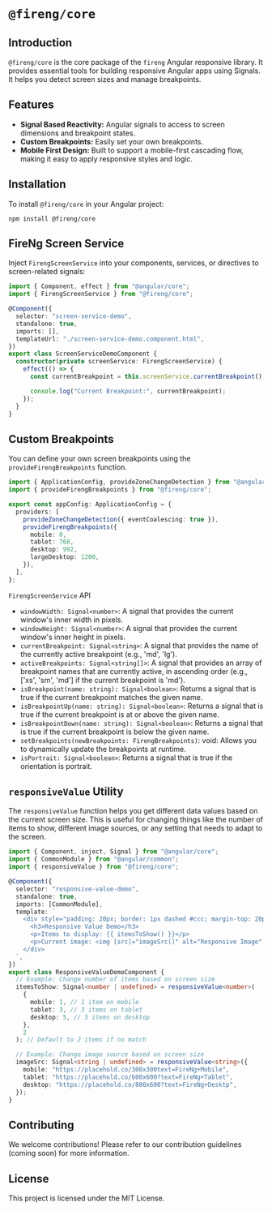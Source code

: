 # `@fireng/core`

## Introduction

`@fireng/core` is the core package of the `fireng` Angular responsive library. It provides essential tools for building responsive Angular apps using Signals. It helps you detect screen sizes and manage breakpoints.

## Features

- **Signal Based Reactivity:** Angular signals to access to screen dimensions and breakpoint states.
- **Custom Breakpoints:** Easily set your own breakpoints.
- **Mobile First Design:** Built to support a mobile-first cascading flow, making it easy to apply responsive styles and logic.

## Installation

To install `@fireng/core` in your Angular project:

```
npm install @fireng/core
```

## FireNg Screen Service

Inject `FirengScreenService` into your components, services, or directives to screen-related signals:

```typescript
import { Component, effect } from "@angular/core";
import { FirengScreenService } from "@fireng/core";

@Component({
  selector: "screen-service-demo",
  standalone: true,
  imports: [],
  templateUrl: "./screen-service-demo.component.html",
})
export class ScreenServiceDemoComponent {
  constructor(private screenService: FirengScreenService) {
    effect(() => {
      const currentBreakpoint = this.screenService.currentBreakpoint();

      console.log("Current Breakpoint:", currentBreakpoint);
    });
  }
}
```

## Custom Breakpoints

You can define your own screen breakpoints using the `provideFirengBreakpoints` function.

```typescript
import { ApplicationConfig, provideZoneChangeDetection } from "@angular/core";
import { provideFirengBreakpoints } from "@fireng/core";

export const appConfig: ApplicationConfig = {
  providers: [
    provideZoneChangeDetection({ eventCoalescing: true }),
    provideFirengBreakpoints({
      mobile: 0,
      tablet: 768,
      desktop: 992,
      largeDesktop: 1200,
    }),
  ],
};
```

`FirengScreenService` API

- `windowWidth: Signal<number>`: A signal that provides the current window's inner width in pixels.
- `windowHeight: Signal<number>`: A signal that provides the current window's inner height in pixels.
- `currentBreakpoint: Signal<string>`: A signal that provides the name of the currently active breakpoint (e.g., 'md', 'lg').
- `activeBreakpoints: Signal<string[]>`: A signal that provides an array of breakpoint names that are currently active, in ascending order (e.g., ['xs', 'sm', 'md'] if the current breakpoint is 'md').
- `isBreakpoint(name: string): Signal<boolean>`: Returns a signal that is true if the current breakpoint matches the given name.
- `isBreakpointUp(name: string): Signal<boolean>`: Returns a signal that is true if the current breakpoint is at or above the given name.
- `isBreakpointDown(name: string): Signal<boolean>`: Returns a signal that is true if the current breakpoint is below the given name.
- `setBreakpoints(newBreakpoints: FirengBreakpoints)`: void: Allows you to dynamically update the breakpoints at runtime.
- `isPortrait: Signal<boolean>`: Returns a signal that is true if the orientation is portrait.

## `responsiveValue` Utility

The `responsiveValue` function helps you get different data values based on the current screen size. This is useful for changing things like the number of items to show, different image sources, or any setting that needs to adapt to the screen.

```typescript
import { Component, inject, Signal } from "@angular/core";
import { CommonModule } from "@angular/common";
import { responsiveValue } from "@fireng/core";

@Component({
  selector: "responsive-value-demo",
  standalone: true,
  imports: [CommonModule],
  template: `
    <div style="padding: 20px; border: 1px dashed #ccc; margin-top: 20px;">
      <h3>Responsive Value Demo</h3>
      <p>Items to display: {{ itemsToShow() }}</p>
      <p>Current image: <img [src]="imageSrc()" alt="Responsive Image" style="max-width: 100%; height: auto;" /></p>
    </div>
  `,
})
export class ResponsiveValueDemoComponent {
  // Example: Change number of items based on screen size
  itemsToShow: Signal<number | undefined> = responsiveValue<number>(
    {
      mobile: 1, // 1 item on mobile
      tablet: 3, // 3 items on tablet
      desktop: 5, // 5 items on desktop
    },
    2
  ); // Default to 2 items if no match

  // Example: Change image source based on screen size
  imageSrc: Signal<string | undefined> = responsiveValue<string>({
    mobile: "https://placehold.co/300x300text=FireNg+Mobile",
    tablet: "https://placehold.co/600x600?text=FireNg+Tablet",
    desktop: "https://placehold.co/800x600?text=FireNg+Desktp",
  });
}
```

## Contributing

We welcome contributions! Please refer to our contribution guidelines (coming soon) for more information.

## License

This project is licensed under the MIT License.
